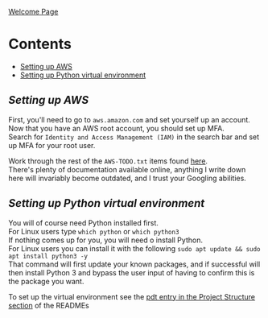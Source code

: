 [Welcome Page](../README.md)

# Contents
* [Setting up AWS](#setting-up-aws)
* [Setting up Python virtual environment](#setting-up-python-virtual-environment)

## *__Setting up AWS__*
First, you'll need to go to `aws.amazon.com` and set yourself up an account.  
Now that you have an AWS root account, you should set up MFA.  
Search for `Identity and Access Management (IAM)` in the search bar and set up MFA for your root user.  

Work through the rest of the `AWS-TODO.txt` items found [here](../AWS-TODO.txt).  
There's plenty of documentation available online, anything I write down here will invariably become outdated, and I trust your Googling abilities.  



## *__Setting up Python virtual environment__*
You will of course need Python installed first.  
For Linux users type `which python` or `which python3`  
If nothing comes up for you, you will need o install Python.  
For Linux users you can install it with the following `sudo apt update && sudo apt install python3 -y`  
That command will first update your known packages, and if successful will then install Python 3 and bypass the user input of having to confirm this is the package you want.  

To set up the virtual environment see the [pdt entry in the Project Structure section](./PROJECT_STRUCTURE_README.md#pdt) of the READMEs
